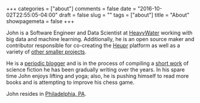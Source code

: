 +++
categories = ["about"]
comments = false
date = "2016-10-02T22:55:05-04:00"
draft = false
slug = ""
tags = ["about"]
title = "About"
showpagemeta = false
+++

John is a Software Engineer and Data Scientist at [HeavyWater](https://www.heavywater.com/) working with big data and machine learning. Additionally, he is an open source maker and contributor responsible for co-creating the [Heupr](https://heupr.io/) platform as well as a variety of [other smaller projects](https://github.com/forstmeier).

He is a [periodic blogger](https://dev.to/forstmeier) and is in the process of compiling a [short work](https://leanpub.com/author_dashboard/books) of science fiction he has been gradually writing over the years. In his spare time John enjoys lifting and yoga; also, he is pushing himself to read more books and is attempting to improve his chess game.

John resides in [Philadelphia, PA](/philly).
